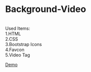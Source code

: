 # Background-Video
<br>
Used Items: <br>
1.HTML <br>
2.CSS <br>
3.Bootstrap Icons <br>
4.Favcon <br>
5.Video Tag <br>

[Demo](https://atanu16.github.io/Background-Video/)

